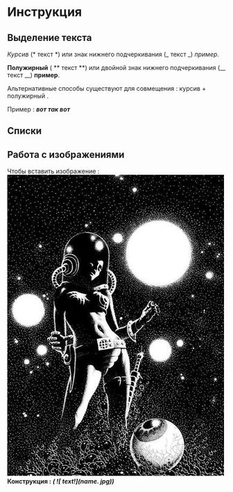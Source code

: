# Инструкция

## Выделение текста

*Курсив* (* текст *) или знак нижнего подчеркивания (_ текст _) _пример_.

**Полужирный** ( ** текст **) или двойной знак нижнего подчеркивания (__ текст __) __пример__.

Альтернативные способы существуют для совмещения :
курсив + полужирный .

Пример : _**вот так вот**_

## Списки

## Работа с изображениями

Чтобы вставить изображение :
 ![КОСМОС!](pcs.jpg)
**Конструкция : _( ![ text!](name. jpg))_**

##  

## 